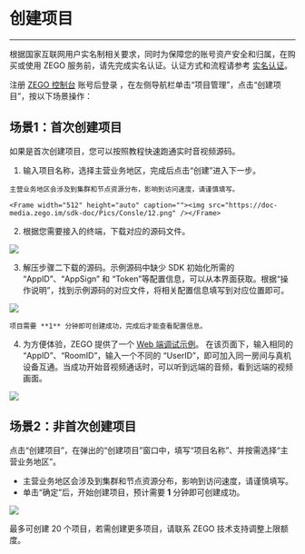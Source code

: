 # 创建项目

- - -

<Warning title="注意">


根据国家互联网用户实名制相关要求，同时为保障您的账号资产安全和归属，在购买或使用 ZEGO 服务前，请先完成实名认证。认证方式和流程请参考 [实名认证](/console/verified/real-name-authentication)。

</Warning>




注册 [ZEGO 控制台](https://console.zego.im) 账号后登录 ，在左侧导航栏单击“项目管理”，点击“创建项目”，按以下场景操作：

## 场景1：首次创建项目

如果是首次创建项目，您可以按照教程快速跑通实时音视频源码。

1. 输入项目名称，选择主营业务地区，完成后点击“创建”进入下一步。

<Warning title="注意">


    主营业务地区会涉及到集群和节点资源分布，影响到访问速度，请谨慎填写。

</Warning>



    <Frame width="512" height="auto" caption=""><img src="https://doc-media.zego.im/sdk-doc/Pics/Consle/12.png" /></Frame>

2. 根据您需要接入的终端，下载对应的源码文件。
<Frame width="512" height="auto" caption=""><img src="https://doc-media.zego.im/sdk-doc/Pics/Consle/2.png" /></Frame>

3. 解压步骤二下载的源码。示例源码中缺少 SDK 初始化所需的 “AppID”、“AppSign” 和 “Token”等配置信息，可以从本界面获取。根据“操作说明”，找到示例源码的对应文件，将相关配置信息填写到对应位置即可。
<Frame width="512" height="auto" caption=""><img src="https://doc-media.zego.im/sdk-doc/Pics/Consle/07211.png" /></Frame>

<Note title="说明">


    项目需要 **1** 分钟即可创建成功，完成后才能查看配置信息。

</Note>



4. 为方便体验，ZEGO 提供了一个 [Web 端调试示例](https://zegodev.github.io/zego-express-webrtc-sample/assistDev/index.html)。
在该页面下，输入相同的 “AppID”、“RoomID”，输入一个不同的 “UserID”，即可加入同一房间与真机设备互通。当成功开始音视频通话时，可以听到远端的音频，看到远端的视频画面。
<Frame width="512" height="auto" caption=""><img src="https://doc-media.zego.im/sdk-doc/Pics/Consle/4.png" /></Frame>

## 场景2：非首次创建项目

点击“创建项目”，在弹出的“创建项目”窗口中，填写“项目名称”、并按需选择“主营业务地区”。

<Warning title="注意">


- 主营业务地区会涉及到集群和节点资源分布，影响到访问速度，请谨慎填写。
- 单击“确定”后，开始创建项目，预计需要 **1** 分钟即可创建成功。

</Warning>



<Frame width="512" height="auto" caption=""><img src="https://doc-media.zego.im/sdk-doc/Pics/Consle/13.png" /></Frame>

<Warning title="注意">


最多可创建 20 个项目，若需创建更多项目，请联系 ZEGO 技术支持调整上限额度。

</Warning>


